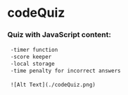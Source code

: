 
# codeQuiz

### Quiz with JavaScript content:

     -timer function
     -score keeper
     -local storage
     -time penalty for incorrect answers
     
     ![Alt Text](./codeQuiz.png)   


